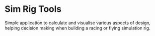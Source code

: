 # Sim Rig Tools

Simple application to calculate and visualise various aspects of design, helping decision making when building a racing or flying simulation rig.
